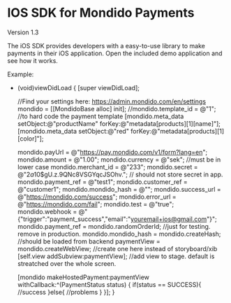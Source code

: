 IOS SDK for Mondido Payments
=======

Version 1.3


The iOS SDK provides developers with a easy-to-use library to make payments in their iOS application. 
Open the included demo application and see how it works.

Example:

- (void)viewDidLoad
{
    [super viewDidLoad];

    //Find your settings here: https://admin.mondido.com/en/settings
    mondido = [[MondidoBase alloc] init];
    //mondido.template_id = @"1"; //to hard code the payment template
    [mondido.meta_data setObject:@"productName" forKey:@"metadata[products][1][name]"];
    [mondido.meta_data setObject:@"red" forKey:@"metadata[products][1][color]"];
    
    mondido.payUrl = @"https://pay.mondido.com/v1/form?lang=en";
    mondido.amount = @"1.00";
    mondido.currency = @"sek"; //must be in lower case
    mondido.merchant_id = @"233";
    mondido.secret = @"$2a$10$gU.z.9QNc8VSGYqcJSOhv."; // should not store secret in app.
    mondido.payment_ref = @"test1";
    mondido.customer_ref = @"customer1";
    mondido.mondido_hash = @"";
    mondido.success_url = @"https://mondido.com/success";
    mondido.error_url = @"https://mondido.com/fail";
    mondido.test = @"true";
    mondido.webhook = @"{\"trigger\":\"payment_success\",\"email\":\"youremail+ios@gmail.com\"}";
    mondido.payment_ref = mondido.randomOrderId; //just for testing. remove in production.
    mondido.mondido_hash = mondido.createHash; //should be loaded from backend
    paymentView = mondido.createWebView; //create one here instead of storyboard/xib
    [self.view addSubview:paymentView]; //add view to stage. default is streatched over the whole screen.
    
    [mondido makeHostedPayment:paymentView withCallback:^(PaymentStatus status) {
        if(status == SUCCESS){
            //success
        }else{
            //problems
        }
     }];
}
